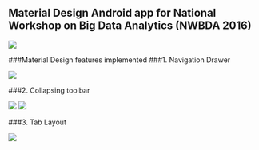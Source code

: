 ## Material Design Android app for National Workshop on Big Data Analytics (NWBDA 2016)

[![](https://github.com/raj-subhankar/nwbda/wiki/screenshots/youtube.PNG)](https://www.youtube.com/watch?v=QcOk8tTRYgo)

###Material Design features implemented
###1. Navigation Drawer

![](https://github.com/raj-subhankar/nwbda/wiki/screenshots/drawer.PNG)

###2. Collapsing toolbar

![](https://github.com/raj-subhankar/nwbda/wiki/screenshots/mainactivity.PNG) ![](https://github.com/raj-subhankar/nwbda/wiki/screenshots/mainactivitycollapsed.PNG)

###3. Tab Layout

![](https://github.com/raj-subhankar/nwbda/wiki/screenshots/tab.PNG)






